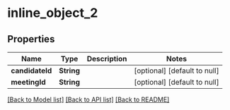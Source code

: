 # inline_object_2
## Properties

Name | Type | Description | Notes
------------ | ------------- | ------------- | -------------
**candidateId** | **String** |  | [optional] [default to null]
**meetingId** | **String** |  | [optional] [default to null]

[[Back to Model list]](../../README.md#documentation-for-models) [[Back to API list]](../../README.md#documentation-for-api-endpoints) [[Back to README]](../../README.md)

